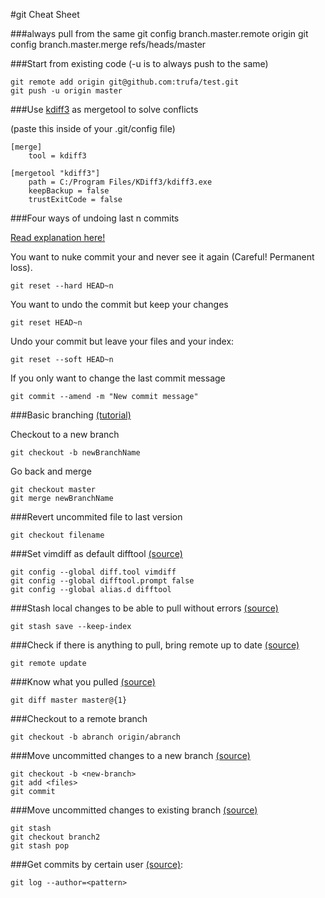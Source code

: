 #git Cheat Sheet

###always pull from the same
    git config branch.master.remote origin
    git config branch.master.merge refs/heads/master

###Start from existing code (-u is to always push to the same)

    git remote add origin git@github.com:trufa/test.git
    git push -u origin master 

###Use [kdiff3](http://kdiff3.sourceforge.net/) as mergetool to solve conflicts

(paste this inside of your .git/config file)

    [merge]
        tool = kdiff3
    
    [mergetool "kdiff3"]
        path = C:/Program Files/KDiff3/kdiff3.exe
        keepBackup = false
        trustExitCode = false
        
###Four ways of undoing last n commits

[Read explanation here!](http://stackoverflow.com/a/6866485/463065)

You want to nuke commit your and never see it again (Careful! Permanent loss).
    
    git reset --hard HEAD~n
    
You want to undo the commit but keep your changes
    
    git reset HEAD~n
    
Undo your commit but leave your files and your index:

    git reset --soft HEAD~n
    
If you only want to change the last commit message

    git commit --amend -m "New commit message"

###Basic branching [(tutorial)](http://git-scm.com/book/en/Git-Branching-Basic-Branching-and-Merging)

Checkout to a new branch

    git checkout -b newBranchName
    
Go back and merge

    git checkout master
    git merge newBranchName
    
###Revert uncommited file to last version

    git checkout filename
    
###Set vimdiff as default difftool [(source)](http://stackoverflow.com/a/3713865/463065)

    git config --global diff.tool vimdiff
    git config --global difftool.prompt false
    git config --global alias.d difftool

###Stash local changes to be able to pull without errors [(source)](http://stackoverflow.com/a/14318266/463065)

    git stash save --keep-index
    
###Check if there is anything to pull, bring remote up to date [(source)](http://stackoverflow.com/a/3278427/463065)

    git remote update
    
###Know what you pulled [(source)](http://stackoverflow.com/a/1362990/463065)

    git diff master master@{1}
    
###Checkout to a remote branch

    git checkout -b abranch origin/abranch

###Move uncommitted changes to a new branch [(source)](http://stackoverflow.com/a/1394804/463065)

    git checkout -b <new-branch>
    git add <files>
    git commit
    
###Move uncommitted changes to existing branch [(source)](http://stackoverflow.com/a/556986/463065)

    git stash
    git checkout branch2
    git stash pop

###Get commits by certain user [(source)](http://stackoverflow.com/a/2954501/463065):

    git log --author=<pattern>
    
